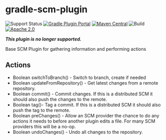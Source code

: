gradle-scm-plugin
=================

![Support Status](https://img.shields.io/badge/nebula-unsupported-red.svg)
[![Gradle Plugin Portal](https://img.shields.io/maven-metadata/v/https/plugins.gradle.org/m2/com.netflix.nebula/gradle-scm-plugin/maven-metadata.xml.svg?label=gradlePluginPortal)](https://plugins.gradle.org/plugin/com.netflix.nebula.gradle-scm)
[![Maven Central](https://img.shields.io/maven-central/v/com.netflix.nebula/gradle-scm-plugin)](https://maven-badges.herokuapp.com/maven-central/com.netflix.nebula/gradle-scm-plugin)
![Build](https://github.com/nebula-plugins/gradle-scm-plugin/actions/workflows/nebula.yml/badge.svg)
[![Apache 2.0](https://img.shields.io/github/license/nebula-plugins/gradle-scm-plugin.svg)](http://www.apache.org/licenses/LICENSE-2.0)

***This plugin is no longer supported.***


Base SCM Plugin for gathering information and performing actions

Actions
-------

* Boolean switchToBranch() - Switch to branch, create if needed
* Boolean updateFromRepository() - Get latest changes from a remote repository.
* Boolean commit() - Commit changes. If this is a distributed SCM it should also push the changes to the remote.
* Boolean tag()- Tag a commit. If this is a distributed SCM it should also push the tag to the remote.
* Boolean preChanges() - Allow an SCM provider the chance to do any actions it needs to before another plugin edits a file. For many SCM providers this will be a no-op.
* Boolean undoChanges() - Undo all changes to the repository.

